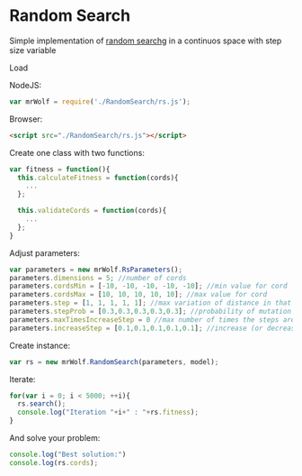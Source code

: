 # Random Search
Simple implementation of [random searchg](https://en.wikipedia.org/wiki/Hill_climbing) in a continuos space with step size variable

Load

NodeJS:
```js
var mrWolf = require('./RandomSearch/rs.js');
```  

Browser:
```html
<script src="./RandomSearch/rs.js"></script>
```

Create one class with two functions:

```js
var fitness = function(){
  this.calculateFitness = function(cords){
    ...
  };

  this.validateCords = function(cords){
    ...
  };
}
```

Adjust parameters:

```js
var parameters = new mrWolf.RsParameters();
parameters.dimensions = 5; //number of cords
parameters.cordsMin = [-10, -10, -10, -10, -10]; //min value for cord
parameters.cordsMax = [10, 10, 10, 10, 10]; //max value for cord
parameters.step = [1, 1, 1, 1, 1]; //max variation of distance in that dimension when calculate new solution
parameters.stepProb = [0.3,0.3,0.3,0.3,0.3]; //probability of mutation
parameters.maxTimesIncreaseStep = 0 //max number of times the steps are increased, avoid steps increase until infinity or almost 0
parameters.increaseStep = [0.1,0.1,0.1,0.1,0.1]; //increase (or decrease) step size when no found a better solution (step[i] = step[i]*increaseStep[i])
```

Create instance:

```js
var rs = new mrWolf.RandomSearch(parameters, model);
```

Iterate:
```js
for(var i = 0; i < 5000; ++i){
  rs.search();
  console.log("Iteration "+i+" : "+rs.fitness);
}
```

And solve your problem:
```js
console.log("Best solution:")
console.log(rs.cords);
```
